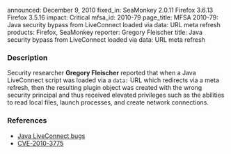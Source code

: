 announced: December 9, 2010
fixed_in: SeaMonkey 2.0.11
          Firefox 3.6.13
          Firefox 3.5.16
impact: Critical
mfsa_id: 2010-79
page_title: MFSA 2010-79: Java security bypass from LiveConnect loaded via data: URL meta refresh
products: Firefox, SeaMonkey
reporter: Gregory Fleischer
title: Java security bypass from LiveConnect loaded via data: URL meta refresh

<h3>Description</h3>

<p>Security researcher <strong>Gregory Fleischer</strong> reported
that when a Java LiveConnect script was loaded via
a <code>data:</code> URL which redirects via a meta refresh, then the
resulting plugin object was created with the wrong security principal
and thus received elevated privileges such as the abilities to read
local files, launch processes, and create network connections.</p>

<h3>References</h3>

<ul>
  <li><a href="https://bugzilla.mozilla.org/buglist.cgi?bug_id=589041,611897,610525">Java LiveConnect bugs</a></li>
  <li><a class="ex-ref" href="http://cve.mitre.org/cgi-bin/cvename.cgi?name=CVE-2010-3775">CVE-2010-3775</a></li>
</ul>




